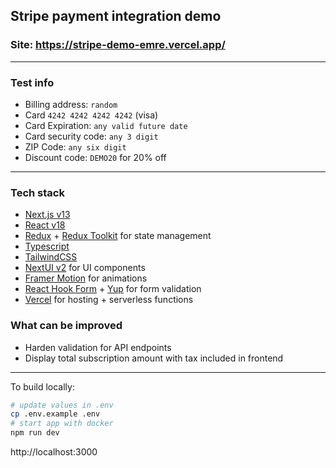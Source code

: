## Stripe payment integration demo
### Site: https://stripe-demo-emre.vercel.app/

---

### Test info
- Billing address: `random`
- Card `4242 4242 4242 4242` (visa)
- Card Expiration: `any valid future date`
- Card security code: `any 3 digit`
- ZIP Code: `any six digit`
- Discount code: `DEMO20` for 20% off

---

### Tech stack

- [Next.js v13](https://nextjs.org)
- [React v18](https://reactjs.org)
- [Redux](https://redux.js.org) + [Redux Toolkit](https://redux-toolkit.js.org) for state management
- [Typescript](https://www.typescriptlang.org)
- [TailwindCSS](https://tailwindcss.com/)
- [NextUI v2](https://nextui.org) for UI components
- [Framer Motion](https://www.framer.com/motion) for animations
- [React Hook Form](https://react-hook-form.com) + [Yup](https://github.com/jquense/yup) for form validation
- [Vercel](https://vercel.com/) for hosting + serverless functions

### What can be improved
- Harden validation for API endpoints
- Display total subscription amount with tax included in frontend

---

To build locally:

```sh
# update values in .env
cp .env.example .env
# start app with docker
npm run dev
```

http://localhost:3000
